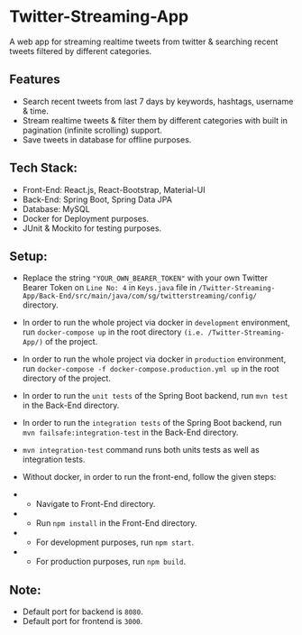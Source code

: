 # Twitter-Streaming-App
A web app for streaming realtime tweets from twitter & searching recent tweets filtered by different categories.


## Features
- Search recent tweets from last 7 days by keywords, hashtags, username & time.
- Stream realtime tweets & filter them by different categories with built in pagination (infinite scrolling) support.
- Save tweets in database for offline purposes.

## Tech Stack:
- Front-End: React.js, React-Bootstrap, Material-UI
- Back-End: Spring Boot, Spring Data JPA
- Database: MySQL
- Docker for Deployment purposes.
- JUnit & Mockito for testing purposes.

## Setup:
- Replace the string `"YOUR_OWN_BEARER_TOKEN"` with your own Twitter Bearer Token on `Line No: 4` in `Keys.java` file in `/Twitter-Streaming-App/Back-End/src/main/java/com/sg/twitterstreaming/config/` directory.

- In order to run the whole project via docker in `development` environment, run `docker-compose up` in the root directory `(i.e. /Twitter-Streaming-App/)` of the project.
- In order to run the whole project via docker in `production` environment, run `docker-compose -f docker-compose.production.yml up` in the root directory of the project.

- In order to run the `unit tests` of the Spring Boot backend, run `mvn test` in the Back-End directory.
- In order to run the `integration tests` of the Spring Boot backend, run `mvn failsafe:integration-test` in the Back-End directory.
- `mvn integration-test` command runs both units tests as well as integration tests.

- Without docker, in order to run the front-end, follow the given steps:
- - Navigate to Front-End directory.
- - Run `npm install` in the Front-End directory.
- - For development purposes, run `npm start`. 
- - For production purposes, run `npm build`.

## Note: 
- Default port for backend is `8080`.
- Default port for frontend is `3000`.
